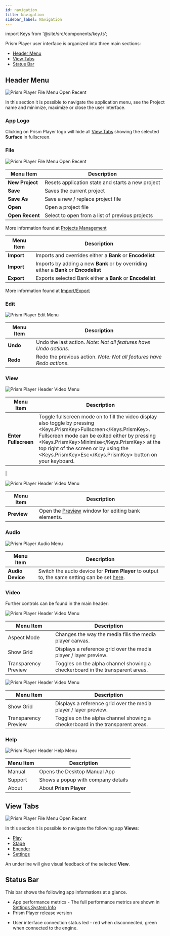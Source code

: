 ```yaml
---
id: navigation
title: Navigation
sidebar_label: Navigation
---
```


import Keys from '@site/src/components/key.ts';

Prism Player user interface is organized into three main sections:

- [Header Menu](./navigation#header-menu)
- [View Tabs](./navigation#view-tabs)
- [Status Bar](./navigation#status-bar)

## Header Menu
![Prism Player File Menu Open Recent](/prismdocs/images/navigation/player-header-menu.png)

In this section it is possible to navigate the application menu, see the Project name and minimize, maximize or close the user interface.

### App Logo
Clicking on Prism Player logo will hide all [View Tabs](./navigation#view-tabs) showing the selected **Surface** in fullscreen.

### File

![Prism Player File Menu Open Recent](/prismdocs/images/navigation/header-file-recent.png)

<table>
    <thead>
        <tr>
            <th>Menu Item</th>
            <th>Description</th>
        </tr>
    </thead>
    <tbody>
        <tr>
            <td><b>New Project</b></td>
            <td>Resets application state and starts a new project</td>
        </tr>
        <tr>
            <td><b>Save</b></td>
            <td>Saves the current project</td>
        </tr>
        <tr>
            <td><b>Save As</b></td>
            <td>Save a new / replace project file</td>
        </tr>
        <tr>
            <td><b>Open</b></td>
            <td>Open a project file </td>
        </tr>
        <tr>
            <td><b>Open Recent</b></td>
            <td>Select to open from a list of previous projects</td>
        </tr>
    </tbody>
</table>

More information found at [Projects Management](../quick-start/projects-management) 

<table>
    <thead>
        <tr>
            <th>Menu Item</th>
            <th>Description</th>
        </tr>
    </thead>
    <tbody>
        <tr style={{display: (`player` === 'player' || `player` === 'zero' ) ? '' : 'none' }}>
            <td><b>Import</b></td>
            <td>Imports and overrides either a <b>Bank</b> or <b>Encodelist</b></td>
        </tr>
        <tr style={{display: (`player` === 'prism' ) ? '' : 'none' }}>
            <td><b>Import</b></td>
            <td>Imports by adding a new <b>Bank</b> or by overriding either a <b>Bank</b> or <b>Encodelist</b></td>
        </tr>
        <tr>
            <td><b>Export</b></td>
            <td>Exports selected Bank either a <b>Bank</b> or <b>Encodelist</b></td>
        </tr>
    </tbody>
</table>

More information found at [Import/Export](../quick-start/import-export)

<!-- <table>
    <thead>
        <tr>
            <th>Menu Item</th>
            <th>Description</th>
        </tr>
    </thead>
    <tbody>
        <tr >
            <td><b>Settings</b></td>
            <td>Navigates to the <a href="../settings">Settings</a> View</td>
        </tr>
    </tbody>
</table> -->

### Edit

![Prism Player Edit Menu](/prismdocs/images/navigation/header-edit.png)

|  Menu Item  |   Description   |
|-------------|-----------------|
|    **Undo**     |  Undo the last action. *Note: Not all features have Undo actions*. |
|    **Redo**    |  Redo the previous action. *Note: Not all features have Redo actions*. |

### View

<div style={{display: (`player` === 'player') ? '' : 'none'}}>

![Prism Player Header Video Menu](/prismdocs/images/navigation/player-header-view.png)

|  Menu Item  |   Description   |
|-------------|-----------------|
| **Enter Fullscreen**  | Toggle fullscreen mode on to fill the video display also toggle by pressing <Keys.PrismKey>Fullscreen</Keys.PrismKey>. Fullscreen mode can be exited either by pressing <Keys.PrismKey>Minimise</Keys.PrismKey> at the top right of the screen or by using the <Keys.PrismKey>Esc</Keys.PrismKey> button on your keyboard.
 |

</div>

<div style={{display: (`player` === 'prism' || `player` === 'zero' ) ? '' : 'none'}}>

![Prism Player Header Video Menu](/prismdocs/images/navigation/zero-prism-header-view.png)

|  Menu Item  |   Description   |
|-------------|-----------------|
| **Preview** | Open the [Preview](../preview) window for editing bank elements.|

</div>

### Audio

![Prism Player Audio Menu](/prismdocs/images/navigation/header-audio.png)

|  Menu Item   |   Description   |
|--------------|-----------------|
| **Audio Device** | Switch the audio device for **Prism Player** to output to, the same setting can be set [here](../settings/settings-general#audio). |

### Video

Further controls can be found in the main header:

<div style={{display: (`player` === 'player') ? '' : 'none'}}>

![Prism Player Header Video Menu](/prismdocs/images/navigation/player-header-video.png)

|  Menu Item  |   Description   |
|-------------|-----------------|
| Aspect Mode |  Changes the way the media fills the media player canvas. |
| Show Grid   | Displays a reference grid over the media player / layer preview. |
| Transparency Preview | Toggles on the alpha channel showing a checkerboard in the transparent areas. |

</div>

<div style={{display: (`player` === 'prism' || `player` === 'zero' ) ? '' : 'none'}}>

![Prism Player Header Video Menu](/prismdocs/images/navigation/zero-prism-header-video.png)

</div>

|  Menu Item  |   Description   |
|-------------|-----------------|
| Show Grid   |   Displays a reference grid over the media player / layer preview. |
| Transparency Preview |  Toggles on the alpha channel showing a checkerboard in the transparent areas. |

### Help

![Prism Player Header Help Menu](/prismdocs/images/navigation/header-help.png)

| Menu Item | Description |
|-----------|-------------|
| Manual  | Opens the Desktop Manual App |
| Support | Shows a popup with company details |
| About   | About **Prism Player**

## View Tabs
![Prism Player File Menu Open Recent](/prismdocs/images/navigation/view-tabs.png)

In this section it is possible to navigate the following app **Views**:

<ul>
    <li><a href="../play">Play</a></li>
    <li style={{display: (`player` === 'prism' || `player` === 'zero') ? '' : 'none'}}>
        <a href="../stage">Stage</a></li>
    <li><a href="../encoder">Encoder</a></li>
    <li><a href="../settings">Settings</a></li>
</ul>

An underline will give visual feedback of the selected **View**.

## Status Bar

This bar shows the following app informations at a glance.

<!-- ![Prism Player Status Bar Left](/prismdocs/images/navigation/status-bar-left.png) -->

- App performance metrics - The full performance metrics are shown in [Settings System Info](../settings/settings-system-info)
- Prism Player release version

<!-- ![Prism Player Status Bar Right](/prismdocs/images/navigation/player-status-bar-right.png) -->
- User interface connection status led - red when disconnected, green when connected to the engine.